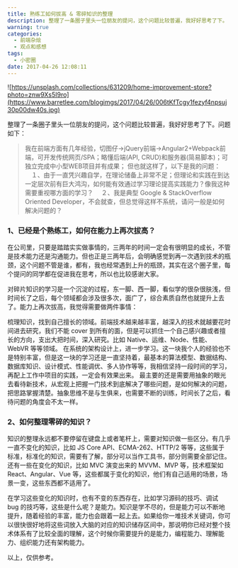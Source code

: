 ```yaml
---
title: 熟练工如何拔高 & 零碎知识的整理
description: 整理了一条圈子里头一位朋友的提问，这个问题比较普遍，我好好思考了下。
warning: true
categories:
  - 前端杂烩
  - 观点和感想
tags:
  - 小密圈
date: 2017-04-26 12:08:11
---
```



![https://unsplash.com/collections/631209/home-improvement-store?photo=znw9Xs5I9ro](https://www.barretlee.com/blogimgs/2017/04/26/006tKfTcgy1fezyf4npsuj30p00dw40s.jpg)<!--<source src="http://ww2.sinaimg.cn/large/006tKfTcgy1fezyf4npsuj30p00dw40s.jpg">-->

整理了一条圈子里头一位朋友的提问，这个问题比较普遍，我好好思考了下。问题如下：

<!--more-->

> 我在前端方面有几年经验，切图仔->jQuery前端->Angular2+Webpack前端，可开发传统网页/SPA；略懂后端(API, CRUD)和服务器(简易脚本)；可独立完成中小型WEB项目并有成果； 但也就这样了，以下是我的问题： 
> 　１、由于一直凭兴趣自学，在理论储备上非常不足；但理论和实践在到达一定层次前有巨大鸿沟，如何能有效通过学习理论提高实践能力？像我这种需要重视哪方面的学习？
> 　２、我是典型 Google & StackOverflow Oriented Developer，不会就查，但总觉得这样不系统，请问一般是如何解决问题的？


### 1、已经是个熟练工，如何在能力上再次拔高？

在公司里，只要是踏踏实实做事情的，三两年的时间一定会有很明显的成长，不管是技术能力还是沟通能力。但也正是三两年后，会明确感觉到再一次遇到技术的瓶颈，这个问题不管是谁，都有，我也经常遇到上升的瓶颈，其实在这个圈子里，每个提问的同学都在促进我在思考，所以也比较感谢大家。

对碎片知识的学习是一个沉淀的过程，东一脚、西一脚，看似学的很杂很肤浅，但时间长了之后，每个领域都会涉及很多次，面广了，综合素质自然也就提升上去了。能力上再次拔高，我觉得需要做两件事情：

梳理知识，找到自己擅长的领域。前端技术越来越丰富，越深入的技术就越要花时间进去研究，我们不能 cover 到所有的面，但是可以抓住一个自己感兴趣或者擅长的方向，支出大把时间，深入研究。比如 Native、运维、Node、性能、WebVR 等等领域。
在系统的架构设计上，进一步学习。这一块我个人的经验也不是特别丰富，但是这一块的学习还是一直坚持着，最基本的算法模型、数据结构、数据库知识、设计模式、性能调优、多人协作等等，我相信坚持一段时间的学习，再配上工作中项目的实践，一定会有效果出来。
最主要的还是需要用抽象的眼光去看待新技术，从宏观上把握一门技术到底解决了哪些问题，是如何解决的问题，把思路掌握清楚。抽象思维不是与生俱来，也需要不断的训练，时间长了之后，看待问题的角度会不太一样。

### 2、如何整理零碎的知识？

知识的整理永远都不要停留在键盘上或者笔杆上，需要对知识做一些区分。有几乎一直不变化的知识，比如 JS Core API、ECMA-262、HTTP/2 等等，这些属于标准，标准化的知识，需要有了解，部分可以当作工具书，部分则需要全部记住。还有一些在变化的知识，比如 MVC 演变出来的 MVVM、MVP 等，技术框架如 React、Angular、Vue 等，这些都属于变化的知识，他们有自己适用的场景，场景一变，这些东西都不适用了。

在学习这些变化的知识时，也有不变的东西存在，比如学习源码的技巧、调试 bug 的技巧等，这些是什么呢？是能力。知识是学不尽的，但是能力可以不断地提升，随着经验的丰富，能力也会跟着一起上去。如果给你一堆技术关键词，你可以很快很好地将这些词放入大脑的对应的知识储存区间中，那说明你已经对整个技术体系有了比较全面的理解，这个时候你需要提升的是能力，编程能力、理解能力、组织能力还有架构能力。

以上，仅供参考。
